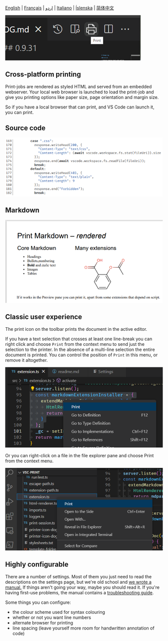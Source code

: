 [English](README.md) | [Français](README.fra.md) | [اردو](README.urd.md) | [Italiano](README.ita.md) | [Íslenska](README.isl.md) | [简体中文](README.zho.md)

![source](assets/print-icon.png) 

## Cross-platform printing

Print-jobs are rendered as styled HTML and served from an embedded webserver. Your local web browser is launched to load the print-job and give you printing options like paper size, page orientation and margin size. 

So if you have a local browser that can print, and VS Code can launch it, you can print.

## Source code

![source](assets/source.png) 

## Markdown

![Markdown-rendered](assets/Markdown-rendered.png) 

## Classic user experience

The print icon on the toolbar prints the document in the active editor.

If you have a text selection that crosses at least one line-break you can right click and choose `Print` from the context menu to send just the selection to the printer. In the absence of a multi-line selection the entire document is printed. You can control the position of `Print` in this menu, or remove it altogether.

![context-menu-editor](assets/context-menu.png)

Or you can right-click on a file in the file explorer pane and choose Print from the context menu.

![context-menu-file-explorer](assets/tree-context-menu.png)

## Highly configurable

There are a number of settings. Most of them you just need to read the descriptions on the settings page, but we're old school and [we wrote a manual.](doc/manual.eng.md) If things aren't going your way, maybe you should read it. If you're having first-use problems, the manual contains a [troubleshooting guide](doc/manual.eng.md#troubleshooting).

Some things you can configure:

- the colour scheme used for syntax colouring
- whether or not you want line numbers
- alternate browser for printing
- line spacing (leave yourself more room for handwritten annotation of code)
